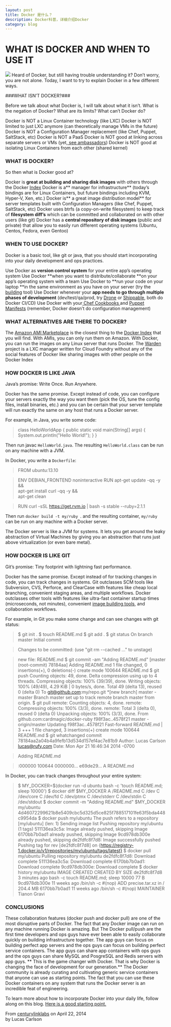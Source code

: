 ```yaml
---
layout: post
title: Docker 是什么？
description: Docker科普，详细介绍Docker
category: blog
---
```



WHAT IS DOCKER AND WHEN TO USE IT
=================================

![](http://i.imgur.com/dAuXOTh.png)
Heard of Docker, but still having trouble understanding it? Don’t worry, you are not alone. Today, I want to try to explain Docker in a few different ways.

###WHAT ISN’T DOCKER?###


Before we talk about what Docker is, I will talk about what it isn’t. What is the negation of Docker? What are its limits? What can’t Docker do?

Docker is NOT a Linux Container technology (like LXC)
Docker is NOT limited to just LXC anymore (can theoretically manage VMs in the future)
Docker is NOT a Configuration Manager replacement (like Chef, Puppet, SaltStack, etc)
Docker is NOT a PaaS
Docker is NOT good at linking across separate servers or VMs (yet,[ see ambassadors](http://www.centurylinklabs.com/deploying-multi-server-docker-apps-with-ambassadors/))
Docker is NOT good at isolating Linux Containers from each other (shared kernel)
### WHAT IS DOCKER? ###

So then what is Docker good at?

Docker is **great at building and sharing disk images** with others through the Docker [Index](https://index.docker.io/)
Docker is a** manager for infrastructure** (today’s bindings are for Linux Containers, but future bindings including KVM, Hyper-V, Xen, etc.)
Docker is** a great image distribution model** for server templates built with Configuration Managers (like Chef, Puppet, SaltStack, etc)
Docker uses btrfs (a copy-on-write filesystem) to keep track of **filesystem diff’s** which can be committed and collaborated on with other users (like git)
Docker has a **central repository of disk images** (public and private) that allow you to easily run different operating systems (Ubuntu, Centos, Fedora, even Gentoo)
### WHEN TO USE DOCKER? ###

Docker is a basic tool, like git or java, that you should start incorporating into your daily development and ops practices.

Use Docker as **version control system** for your entire app’s operating system
Use Docker **when you want to distribute/collaborate **on your app’s operating system with a team
Use Docker to **run your code on your laptop **in the same environment as you have on your server (try the [building](https://github.com/centurylinklabs/building) tool)
Use Docker whenever your **app needs to go through multiple phases of development** (dev/test/qa/prod, try [Drone](https://drone.io/) or [Shippable](http://shippable.com/), both do Docker CI/CD)
Use Docker with your[ Chef Cookbooks ](http://tech.paulcz.net/2013/09/creating-immutable-servers-with-chef-and-docker-dot-io.html)and [Puppet Manifests](http://puppetlabs.com/blog/building-puppet-based-applications-inside-docker) (remember, Docker doesn’t do configuration management)
### WHAT ALTERNATIVES ARE THERE TO DOCKER? ###

The [Amazon AMI Marketplace](https://aws.amazon.com/marketplace/ref=mkt_ste_amis_redirect?b_k=291) is the closest thing to the [Docker Index](https://index.docker.io/) that you will find. With AMIs, you can only run them on Amazon. With Docker, you can run the images on any Linux server that runs Docker.
The [Warden](https://github.com/cloudfoundry/warden) project is a LXC manager written for Cloud Foundry without any of the social features of Docker like sharing images with other people on the Docker Index

### HOW DOCKER IS LIKE JAVA ###

Java’s promise: Write Once. Run Anywhere.

Docker has the same promise. Except instead of code, you can configure your servers exactly the way you want them (pick the OS, tune the config files, install binaries, etc.) and you can be certain that your server template will run exactly the same on any host that runs a Docker server.

For example, in Java, you write some code:

> 	class HelloWorldApp {
    	public static void main(String[] args) {
        	System.out.println("Hello World!");
    		}
	}

Then run javac `HelloWorld.java`. The resulting `HelloWorld.class` can be run on any machine with a JVM.

In Docker, you write a `Dockerfile`:

	
>	FROM ubuntu:13.10
	
>	ENV DEBIAN_FRONTEND noninteractive
	RUN apt-get update -qq -y && \
	    apt-get install curl -qq -y && \
	    apt-get clean
	
>	RUN curl -sSL https://get.rvm.io | bash -s stable --ruby=2.1.1

Then run `docker build -t my/ruby `. and the resulting container, `my/ruby `can be run on any machine with a Docker server.

The Docker server is like a JVM for systems. It lets you get around the leaky abstraction of Virtual Machines by giving you an abstraction that runs just above virtualization (or even bare metal).

### HOW DOCKER IS LIKE GIT ###

Git’s promise: Tiny footprint with lightning fast performance.

Docker has the same promise. Except instead of for tracking changes in code, you can track changes in systems. Git outclasses SCM tools like Subversion, CVS, Perforce, and ClearCase with features like cheap local branching, convenient staging areas, and multiple workflows. Docker outclasses other tools with features like ultra-fast container startup times (microseconds, not minutes), convenient [image building tools](https://github.com/centurylinklabs/building), and collaboration workflows.

For example, in Git you make some change and can see changes with git status:



>$ git init .
$ touch README.md
$ git add .
$ git status
On branch master
Initial commit

>Changes to be committed:
  (use "git rm --cached ..." to unstage)

>	new file:   README.md
>$ git commit -am "Adding README.md"
[master (root-commit) 78184aa] Adding README.md
 1 file changed, 0 insertions(+), 0 deletions(-)
 create mode 100644 README.md
$ git push
Counting objects: 49, done.
Delta compression using up to 4 threads.
Compressing objects: 100% (39/39), done.
Writing objects: 100% (49/49), 4.29 KiB | 0 bytes/s, done.
Total 49 (delta 13), reused 0 (delta 0)
To git@github.com:my/repo.git
*[new branch]      master -master
Branch master set up to track remote branch master from origin.
$ git pull
remote: Counting objects: 4, done.
remote: Compressing objects: 100% (3/3), done.
remote: Total 3 (delta 0), reused 0 (delta 0)
Unpacking objects: 100% (3/3), done.
From github.com:cardmagic/docker-ruby
   f98f3ac..4578f21  master     -origin/master
Updating f98f3ac..4578f21
Fast-forward
 README.md | 3 +++
 1 file changed, 3 insertions(+)
 create mode 100644 README.md
$ git whatchanged
commit 78184aa2a04b4a9fefb13d534d157ef4ac7e81b9
Author: Lucas Carlson <lucas@rufy.com>
Date:   Mon Apr 21 16:46:34 2014 -0700

>    Adding README.md

>:000000 100644 0000000... e69de29... A  README.md

In Docker, you can track changes throughout your entire system:


> $ MY_DOCKER=$(docker run -d ubuntu bash -c 'touch README.md; sleep 10000')
$ docker diff $MY_DOCKER
A /README.md
C /dev
C /dev/core
C /dev/fd
C /dev/ptmx
C /dev/stderr
C /dev/stdin
C /dev/stdout
$ docker commit -m "Adding README.md" $MY_DOCKER my/ubuntu
4d46072299621b8e5409cbc5d325d5ce825f788517101fe63f5bda448c9954da
$ docker push my/ubuntu
The push refers to a repository [my/ubuntu] (len: 1)
Sending image list
Pushing repository my/ubuntu (1 tags)
511136ea3c5a: Image already pushed, skipping 
Image 6170bb7b0ad1 already pushed, skipping
Image 9cd978db300e already pushed, skipping
de2fdfc8f7d8: Image successfully pushed 
Pushing tag for rev [de2fdfc8f7d8] on {https://registry-1.docker.io/v1/repositories/my/ubuntu/tags/latest}
$ docker pull my/ubuntu
Pulling repository my/ubuntu
de2fdfc8f7d8: Download complete 
511136ea3c5a: Download complete 
6170bb7b0ad1: Download complete 
9cd978db300e: Download complete 
$ docker history my/ubuntu
IMAGE               CREATED             CREATED BY                                      SIZE
de2fdfc8f7d8        3 minutes ago       bash -c touch README.md; sleep 10000            77 B
9cd978db300e        11 weeks ago        /bin/sh -c #(nop) ADD precise.tar.xz in /       204.4 MB
6170bb7b0ad1        11 weeks ago        /bin/sh -c #(nop) MAINTAINER Tianon Gravi 

### CONCLUSIONS ###

These collaboration features (docker push and docker pull) are one of the most disruptive parts of Docker. The fact that any Docker image can run on any machine running Docker is amazing. But The Docker pull/push are the first time developers and ops guys have ever been able to easily collaborate quickly on building infrastructure together. The app guys can focus on building perfect app servers and the ops guys can focus on building perfect service containers. The app guys can share app containers with ops guys and the ops guys can share MySQL and PosgreSQL and Redis servers with app guys.
**
This is the game changer with Docker. That is why Docker is changing the face of development for our generation.** The Docker community is already curating and cultivating generic service containers that anyone can use as starting points. The fact that you can use these Docker containers on any system that runs the Docker server is an incredible feat of engineering.

To learn more about how to incorporate Docker into your daily life, follow along on this blog. [Here is a good starting point.](http://www.centurylinklabs.com/about/)


From [centurylinklabs](http://www.centurylinklabs.com/what-is-docker-and-when-to-use-it/) 
on April 22, 2014	
by Lucas Carlson 